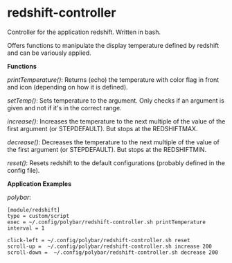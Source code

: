 # redshift-controller
Controller for the application redshift.
Written in bash.

Offers functions to manipulate the display temperature defined by redshift and can be variously applied.

**Functions**

*printTemperature()*: Returns (echo) the temperature with color flag in front and icon
(depending on how it is defined).

*setTemp()*: Sets temperature to the argument.
Only checks if an argument is given
and not if it's in the correct range.

*increase()*: Increases the temperature to the next multiple of the value
of the first argument (or STEPDEFAULT).
But stops at the REDSHIFTMAX.

*decrease()*: Decreases the temperature to the next multiple of the value
of the first argument (or STEPDEFAULT).
But stops at the REDSHIFTMIN.

*reset()*: Resets redshift to the default configurations
(probably defined in the config file).

**Application Examples**

*polybar*:
```
[module/redshift]
type = custom/script
exec = ~/.config/polybar/redshift-controller.sh printTemperature
interval = 1

click-left = ~/.config/polybar/redshift-controller.sh reset
scroll-up =  ~/.config/polybar/redshift-controller.sh increase 200
scroll-down =  ~/.config/polybar/redshift-controller.sh decrease 200
```
